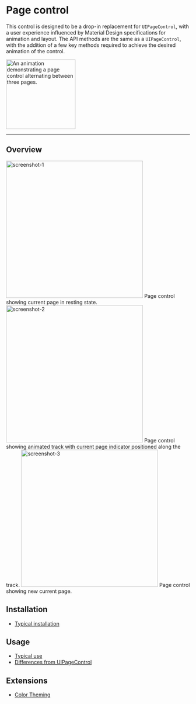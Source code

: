 # Page control

This control is designed to be a drop-in replacement for `UIPageControl`, with a user experience
influenced by Material Design specifications for animation and layout. The API methods are the
same as a `UIPageControl`, with the addition of a few key methods required to achieve the
desired animation of the control.

<div class="article__asset article__asset--screenshot">
  <img src="docs/assets/pagecontrol.gif" alt="An animation demonstrating a page control alternating between three pages." width="190">
</div>

<!-- design-and-api -->

<!-- toc -->

- - -

## Overview

<img src="docs/assets/MDCPageControl_screenshot-1.png" alt="screenshot-1" width="375">
<!--{: .article__asset.article__asset--screenshot }-->
Page control showing current page in resting state.

<img src="docs/assets/MDCPageControl_screenshot-2.png" alt="screenshot-2" width="375">
<!--{: .article__asset.article__asset--screenshot }-->
Page control showing animated track with current page indicator positioned along the track.

<img src="docs/assets/MDCPageControl_screenshot-3.png" alt="screenshot-3" width="375">
<!--{: .article__asset.article__asset--screenshot }-->
Page control showing new current page.

## Installation

- [Typical installation](../../../docs/component-installation.md)

## Usage

- [Typical use](typical-use.md)
- [Differences from UIPageControl](differences-from-uipagecontrol.md)

## Extensions

- [Color Theming](color-theming.md)
